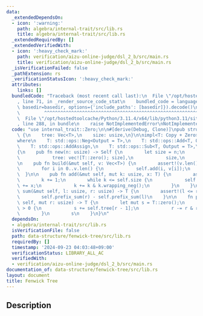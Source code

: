 ```yaml
---
data:
  _extendedDependsOn:
  - icon: ':warning:'
    path: algebra/internal-trait/src/lib.rs
    title: algebra/internal-trait/src/lib.rs
  _extendedRequiredBy: []
  _extendedVerifiedWith:
  - icon: ':heavy_check_mark:'
    path: verification/aizu-online-judge/dsl_2_b/src/main.rs
    title: verification/aizu-online-judge/dsl_2_b/src/main.rs
  _isVerificationFailed: false
  _pathExtension: rs
  _verificationStatusIcon: ':heavy_check_mark:'
  attributes:
    links: []
  bundledCode: "Traceback (most recent call last):\n  File \"/opt/hostedtoolcache/Python/3.11.4/x64/lib/python3.11/site-packages/onlinejudge_verify/documentation/build.py\"\
    , line 71, in _render_source_code_stat\n    bundled_code = language.bundle(stat.path,\
    \ basedir=basedir, options={'include_paths': [basedir]}).decode()\n          \
    \         ^^^^^^^^^^^^^^^^^^^^^^^^^^^^^^^^^^^^^^^^^^^^^^^^^^^^^^^^^^^^^^^^^^^^^^^^^^^^^^^^^\n\
    \  File \"/opt/hostedtoolcache/Python/3.11.4/x64/lib/python3.11/site-packages/onlinejudge_verify/languages/rust.py\"\
    , line 288, in bundle\n    raise NotImplementedError\nNotImplementedError\n"
  code: "use internal_trait::Zero;\n\n#[derive(Debug, Clone)]\npub struct FenwickTree<T>\
    \ {\n    tree: Vec<T>,\n    size: usize,\n}\n\nimpl<T: Copy + Zero> FenwickTree<T>\n\
    where\n    T: std::ops::Neg<Output = T>,\n    T: std::ops::Add<T, Output = T>,\n\
    \    T: std::ops::AddAssign,\n    T: std::ops::Sub<T, Output = T>,\n    T: std::ops::SubAssign,\n\
    {\n    pub fn new(n: usize) -> Self {\n        let size = n;\n        Self {\n\
    \            tree: vec![T::zero(); size],\n            size,\n        }\n    }\n\
    \n    pub fn build(&mut self, v: Vec<T>) {\n        assert!(v.len() <= self.size);\n\
    \        for i in 0..v.len() {\n            self.add(i, v[i]);\n        }\n  \
    \  }\n\n    pub fn add(&mut self, mut k: usize, x: T) {\n        assert!(k < self.size);\n\
    \        k += 1;\n        while k <= self.size {\n            self.tree[k - 1]\
    \ += x;\n            k += k & k.wrapping_neg();\n        }\n    }\n\n    pub fn\
    \ sum(&mut self, l: usize, r: usize) -> T {\n        assert!(l <= r && r <= self.size);\n\
    \        self.prefix_sum(r) - self.prefix_sum(l)\n    }\n\n    fn prefix_sum(&mut\
    \ self, mut r: usize) -> T {\n        let mut s = T::zero();\n        while r\
    \ > 0 {\n            s += self.tree[r - 1];\n            r -= r & r.wrapping_neg();\n\
    \        }\n        s\n    }\n}\n"
  dependsOn:
  - algebra/internal-trait/src/lib.rs
  isVerificationFile: false
  path: data-structure/fenwick-tree/src/lib.rs
  requiredBy: []
  timestamp: '2024-09-23 04:03:48+09:00'
  verificationStatus: LIBRARY_ALL_AC
  verifiedWith:
  - verification/aizu-online-judge/dsl_2_b/src/main.rs
documentation_of: data-structure/fenwick-tree/src/lib.rs
layout: document
title: Fenwick Tree
---
```


## Description

